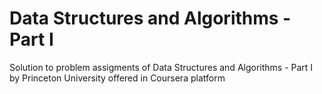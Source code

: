# Data Structures and Algorithms - Part I

Solution to problem assigments of Data Structures and Algorithms - Part I by Princeton University offered in Coursera platform
